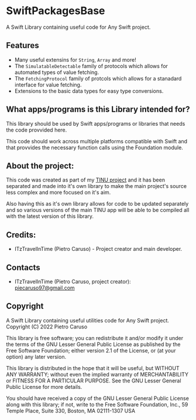 # SwiftPackagesBase
A Swift Library containing useful code for Any Swift project.

## Features

- Many useful extensins for `String`, `Array` and more!
- The `SimulatableDetectable` family of protocols which allows for automated types of value fetching.
- The `FetchingProtocol` family of protcols which allows for a stanadard interface for value fetching.
- Extensions to the basic data types for easy type conversions.

## What apps/programs is this Library intended for?

This library should be used by Swift apps/programs or libraries that needs the code provvided here.

This code should work across multiple platforms compatible with Swift and that provvides the necessary function calls using the Foundation module.

## About the project:

This code was created as part of my [TINU project](https://github.com/ITzTravelInTime/TINU) and it has been separated and made into it's own library to make the main project's source less complex and more focused on it's aim. 

Also having this as it's own library allows for code to be updated separately and so various versions of the main TINU app will be able to be compiled all with the latest version of this library.

## Credits:

 - ITzTravelInTime (Pietro Caruso) - Project creator and main developer.

## Contacts

 - ITzTravelInTime (Pietro Caruso, project creator): piecaruso97@gmail.com

## Copyright

A Swift Library containing useful utilities code for Any Swift project.
Copyright (C) 2022 Pietro Caruso

This library is free software; you can redistribute it and/or modify it under the terms of the GNU Lesser General Public License as published by the Free Software Foundation; either version 2.1 of the License, or (at your option) any later version.

This library is distributed in the hope that it will be useful, but WITHOUT ANY WARRANTY; without even the implied warranty of MERCHANTABILITY or FITNESS FOR A PARTICULAR PURPOSE. See the GNU Lesser General Public License for more details.

You should have received a copy of the GNU Lesser General Public License along with this library; if not, write to the Free Software Foundation, Inc., 59 Temple Place, Suite 330, Boston, MA 02111-1307 USA
